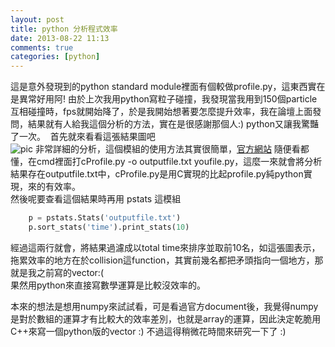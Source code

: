 ```yaml
---
layout: post
title: python 分析程式效率
date: 2013-08-22 11:13
comments: true
categories: [python]
---
```



這是意外發現到的python standard module裡面有個較做profile.py，這東西實在是異常好用阿! 由於上次我用python寫粒子碰撞，我發現當我用到150個particle互相碰撞時，fps就開始降了，於是我開始想著要怎麼提升效率，我在論壇上面發問，結果就有人給我這個分析的方法，實在是很感謝那個人:) python又讓我驚豔了一次。  首先就來看看這張結果圖吧  
![pic][1]
非常詳細的分析，這個模組的使用方法其實很簡單，[官方網站][2] 隨便看都懂，在cmd裡面打cProfile.py -o outputfile.txt youfile.py，這麼一來就會將分析結果存在outputfile.txt中，cProfile.py是用C實現的比起profile.py純python實現，來的有效率。  
然後呢要查看這個結果時再用 pstats 這模組  
```python  
	p = pstats.Stats('outputfile.txt')  
	p.sort_stats('time').print_stats(10)  
```	  
經過這兩行就會，將結果過濾成以total time來排序並取前10名，如這張圖表示，拖累效率的地方在於collision這function，其實前幾名都把矛頭指向一個地方，那就是我之前寫的vector:(  
果然用python來直接寫數學運算是比較沒效率的。  
  
本來的想法是想用numpy來試試看，可是看過官方document後，我覺得numpy是對於數組的運算才有比較大的效率差別，也就是array的運算，因此決定乾脆用C++來寫一個python版的vector :) 不過這得稍微花時間來研究一下了 :)

[1]: http://i.imgur.com/LRQIq93.png
[2]: http://docs.python.org/3.2/library/profile.html
